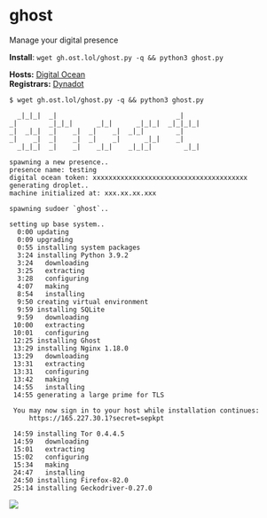 # ghost
Manage your digital presence

**Install**: `wget gh.ost.lol/ghost.py -q && python3 ghost.py`

**Hosts:** [Digital Ocean](https://cloud.digitalocean.com/account/api/tokens)  
**Registrars:** [Dynadot](https://www.dynadot.com/account/domain/setting/api.html)

    $ wget gh.ost.lol/ghost.py -q && python3 ghost.py

      _|_|_|  _|                              _|
    _|        _|_|_|      _|_|      _|_|_|  _|_|_|_|
    _|  _|_|  _|    _|  _|    _|  _|_|        _|
    _|    _|  _|    _|  _|    _|      _|_|    _|
      _|_|_|  _|    _|    _|_|    _|_|_|        _|_|

    spawning a new presence..
    presence name: testing
    digital ocean token: xxxxxxxxxxxxxxxxxxxxxxxxxxxxxxxxxxxxxxx
    generating droplet..
    machine initialized at: xxx.xx.xx.xxx

    spawning sudoer `ghost`..

    setting up base system..
      0:00 updating
      0:09 upgrading
      0:55 installing system packages
      3:24 installing Python 3.9.2
      3:24   downloading
      3:25   extracting
      3:28   configuring
      4:07   making
      8:54   installing
      9:50 creating virtual environment
      9:59 installing SQLite
      9:59   downloading
     10:00   extracting
     10:01   configuring
     12:25 installing Ghost
     13:29 installing Nginx 1.18.0
     13:29   downloading
     13:31   extracting
     13:31   configuring
     13:42   making
     14:55   installing
     14:55 generating a large prime for TLS

     You may now sign in to your host while installation continues:
         https://165.227.30.1?secret=sepkpt

     14:59 installing Tor 0.4.4.5
     14:59   downloading
     15:01   extracting
     15:02   configuring
     15:34   making
     24:47   installing
     24:50 installing Firefox-82.0
     25:14 installing Geckodriver-0.27.0

![](https://github.com/angelogladding/ghost/raw/main/interface.png)
